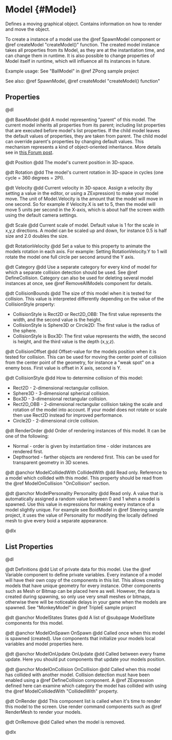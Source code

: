 # Model {#Model}

Defines a moving graphical object. Contains information on how to render and move the object.

To create a instance of a model use the @ref SpawnModel component or @ref createModel "createModel()" function. The created model instance takes all properties from its Model, as they are at the instantiation time, and can change them in runtime. It is also possible to change properties of Model itself in runtime, which will influence all its instances in future.

Example usage: See "BallModel" in @ref ZPong sample project

See also: @ref SpawnModel, @ref createModel "createModel() function"

## Properties

@dl

@dt BaseModel
@dd A model representing "parent" of this model. The current model inherits all properties from its parent; including list properties that are executed before model's list properties. If the child model leaves the default values of properties, they are taken from parent. The child model can override parent's properties by changing default values. This mechanism represents a kind of object-oriented inheritance. More details see in [this Forum post](http://www.emix8.org/forum/viewtopic.php?p=6841#p6841).

@dt Position
@dd The model's current position in 3D-space.

@dt Rotation
@dd The model's current rotation in 3D-space in cycles (one cycle = 360 degrees = 2PI).

@dt Velocity
@dd Current velocity in 3D-space. Assign a velocity (by setting a value in the editor, or using a ZExpression) to make your model move. The unit of Model.Velocity is the amount that the model will move in one second. So for example if Velocity.X is set to 5, then the model will move 5 units per second in the X-axis, which is about half the screen width using the default camera settings.

@dt Scale
@dd Current scale of model. Default value is 1 for the scale in x,y,z directions. A model can be scaled up and down, for instance 0.5 is half size and 2.0 doubles the size.

@dt RotationVelocity
@dd Set a value to this property to animate the models rotation in each axis. For example: Setting RotationVelocity.Y to 1 will rotate the model one full circle per second around the Y axis.

@dt Category
@dd Use a separate category for every kind of model for which a separate collision detection should be used. See @ref DefineCollision. Category can also be used for deleting several model instances at once, see @ref RemoveAllModels component for details.

@dt CollisionBounds
@dd The size of this model when it is tested for collision. This value is interpreted differently depending on the value of the CollisionStyle property:

* CollisionStyle is Rect2D or Rect2D_OBB: The first value represents the width, and the second value is the height.
* CollisionStyle is Sphere3D or Circle2D: The first value is the radius of the sphere.
* CollisionStyle is Box3D: The first value represents the width, the second is height, and the third value is the depth (x,y,z).

@dt CollisionOffset
@dd Offset-value for the models position when it is tested for collision. This can be used for moving the center point of collision from the center point of the geometry, for instance a "weak spot" on a enemy boss. First value is offset in X axis, second is Y.

@dt CollisionStyle
@dd How to determine collision of this model:

* Rect2D - 2-dimensional rectangular collision.
* Sphere3D - 3-dimensional spherical collision.
* Box3D - 3-dimensional rectangular collision.
* Rect2D_OBB - 2-dimensional rectangular collision taking the scale and rotation of the model into account. If your model does not rotate or scale then use Rect2D instead for improved performance.
* Circle2D - 2-dimensional circle collision.

@dt RenderOrder
@dd Order of rendering instances of this model. It can be one of the following:

* Normal - order is given by instantiation time - older instances are rendered first.
* Depthsorted - farther objects are rendered first. This can be used for transparent geometry in 3D scenes.

@dt @anchor ModelCollidedWith CollidedWith
@dd Read only. Reference to a model which collided with this model. This property should be read from the @ref ModelOnCollision "OnCollision" section.

@dt @anchor ModelPersonality Personality
@dd Read only. A value that is automatically assigned a random value between 0 and 1 when a model is spawned. Use this value in expressions for making every instance of a model slightly unique. For example see BoidModel in @ref Steering sample project, it uses the value of Personality for modifying the locally defined mesh to give every boid a separate appearance.

@dlx

## List Properties

@dl

@dt Definitions
@dd List of private data for this model. Use the @ref Variable component to define private variables. Every instance of a model will have their own copy of the components in this list. This allows creating models that have unique geometry for every instance. Other components such as Mesh or Bitmap can be placed here as well. However, the data is created during spawning, so only use very small meshes or bitmaps, otherwise there will be noticeable delays in your game when the models are spawned. See "MonkeyModel" in @ref TripleE sample project

@dt @anchor ModelStates States
@dd A list of @subpage ModelState components for this model.

@dt @anchor ModelOnSpawn OnSpawn
@dd Called once when this model is spawned (created). Use components that initialize your models local variables and model properties here.

@dt @anchor ModelOnUpdate OnUpdate
@dd Called between every frame update. Here you should put components that update your models position.

@dt @anchor ModelOnCollision OnCollision
@dd Called when this model has collided with another model. Collision detection must have been enabled using a @ref DefineCollision component. A @ref ZExpression defined here can examine which category the model has collided with using the @ref ModelCollidedWith "CollidedWith" property.

@dt OnRender
@dd This component list is called when it's time to render this model to the screen. Use render command components such as @ref RenderMesh to render your models.

@dt OnRemove
@dd Called when the model is removed.

@dlx

